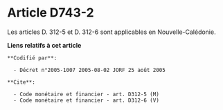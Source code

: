 # Article D743-2

Les articles D. 312-5 et D. 312-6 sont applicables en Nouvelle-Calédonie.

**Liens relatifs à cet article**

	**Codifié par**:

	  - Décret n°2005-1007 2005-08-02 JORF 25 août 2005

	**Cite**:

	  - Code monétaire et financier - art. D312-5 (M)
	  - Code monétaire et financier - art. D312-6 (V)
